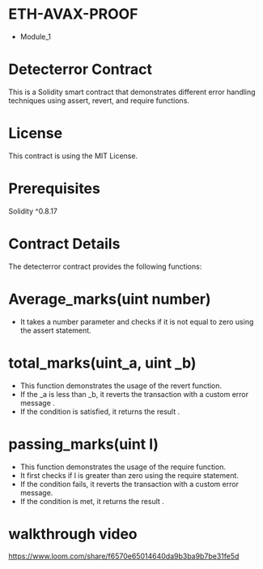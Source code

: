 # ETH-AVAX-PROOF
+ Module_1
# Detecterror Contract
This is a Solidity smart contract that demonstrates different error handling techniques using assert, revert, and require functions.

# License
This contract is using the MIT License.

# Prerequisites
Solidity ^0.8.17
# Contract Details
The detecterror contract provides the following functions:

# Average_marks(uint number)
+ It takes a number parameter and checks if it is not equal to zero using the assert statement.
  
# total_marks(uint_a, uint _b)
+ This function demonstrates the usage of the revert function.
+ If the _a is less than _b, it reverts the transaction with a custom error message .
+ If the condition is satisfied, it returns the result .
# passing_marks(uint l)
+ This function demonstrates the usage of the require function.
+ It first checks if l is greater than zero using the require statement.
+ If the condition fails, it reverts the transaction with a custom error message.
+ If the condition is met, it returns the result .
  
# walkthrough video
https://www.loom.com/share/f6570e65014640da9b3ba9b7be31fe5d

